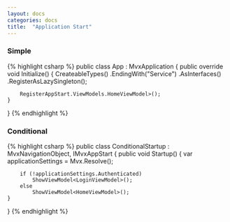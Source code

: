 ```yaml
---
layout: docs
categories: docs
title:  "Application Start"
---
```


### Simple 
{% highlight csharp %}
public class App : MvxApplication
{
    public override void Initialize()
    {
        CreateableTypes()
          .EndingWith("Service")
          .AsInterfaces()
          .RegisterAsLazySingleton();

        RegisterAppStart.ViewModels.HomeViewModel>();
    }
}
{% endhighlight %}

### Conditional

{% highlight csharp %}
public class ConditionalStartup : MvxNavigationObject, IMvxAppStart
{
    public void Startup()
    {
        var applicationSettings = Mvx.Resolve<IAppSettings>();

        if (!applicationSettings.Authenticated)
            ShowViewModel<LoginViewModel>();
        else
            ShowViewModel<HomeViewModel>();
    }
}
{% endhighlight %}
